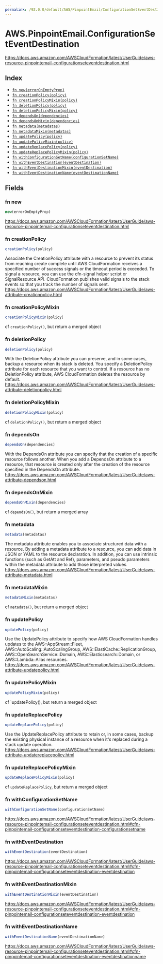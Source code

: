 ```yaml
---
permalink: /92.0.0/default/AWS/PinpointEmail/ConfigurationSetEventDestination/
---
```


# AWS.PinpointEmail.ConfigurationSetEventDestination

https://docs.aws.amazon.com/AWSCloudFormation/latest/UserGuide/aws-resource-pinpointemail-configurationseteventdestination.html

## Index

* [`fn new(errorOnEmptyProp)`](#fn-new)
* [`fn creationPolicy(policy)`](#fn-creationpolicy)
* [`fn creationPolicyMixin(policy)`](#fn-creationpolicymixin)
* [`fn deletionPolicy(policy)`](#fn-deletionpolicy)
* [`fn deletionPolicyMixin(policy)`](#fn-deletionpolicymixin)
* [`fn dependsOn(dependencies)`](#fn-dependson)
* [`fn dependsOnMixin(dependencies)`](#fn-dependsonmixin)
* [`fn metadata(metadatas)`](#fn-metadata)
* [`fn metadataMixin(metadatas)`](#fn-metadatamixin)
* [`fn updatePolicy(policy)`](#fn-updatepolicy)
* [`fn updatePolicyMixin(policy)`](#fn-updatepolicymixin)
* [`fn updateReplacePolicy(policy)`](#fn-updatereplacepolicy)
* [`fn updateReplacePolicyMixin(policy)`](#fn-updatereplacepolicymixin)
* [`fn withConfigurationSetName(configurationSetName)`](#fn-withconfigurationsetname)
* [`fn withEventDestination(eventDestination)`](#fn-witheventdestination)
* [`fn withEventDestinationMixin(eventDestination)`](#fn-witheventdestinationmixin)
* [`fn withEventDestinationName(eventDestinationName)`](#fn-witheventdestinationname)

## Fields

### fn new

```ts
new(errorOnEmptyProp)
```

https://docs.aws.amazon.com/AWSCloudFormation/latest/UserGuide/aws-resource-pinpointemail-configurationseteventdestination.html

### fn creationPolicy

```ts
creationPolicy(policy)
```

Associate the CreationPolicy attribute with a resource to prevent its status from reaching create complete until AWS CloudFormation receives a specified number of success signals or the timeout period is exceeded. To signal a resource, you can use the cfn-signal helper script or SignalResource API. CloudFormation publishes valid signals to the stack events so that you track the number of signals sent. 
https://docs.aws.amazon.com/AWSCloudFormation/latest/UserGuide/aws-attribute-creationpolicy.html

### fn creationPolicyMixin

```ts
creationPolicyMixin(policy)
```

cf `creationPolicy()`, but return a merged object

### fn deletionPolicy

```ts
deletionPolicy(policy)
```

With the DeletionPolicy attribute you can preserve, and in some cases, backup a resource when its stack is deleted. You specify a DeletionPolicy attribute for each resource that you want to control. If a resource has no DeletionPolicy attribute, AWS CloudFormation deletes the resource by default. 
https://docs.aws.amazon.com/AWSCloudFormation/latest/UserGuide/aws-attribute-deletionpolicy.html

### fn deletionPolicyMixin

```ts
deletionPolicyMixin(policy)
```

cf `deletionPolicy()`, but return a merged object

### fn dependsOn

```ts
dependsOn(dependencies)
```

With the DependsOn attribute you can specify that the creation of a specific resource follows another. When you add a DependsOn attribute to a resource, that resource is created only after the creation of the resource specified in the DependsOn attribute. 
https://docs.aws.amazon.com/AWSCloudFormation/latest/UserGuide/aws-attribute-dependson.html

### fn dependsOnMixin

```ts
dependsOnMixin(dependencies)
```

cf `dependsOn()`, but return a merged array

### fn metadata

```ts
metadata(metadatas)
```

The metadata attribute enables you to associate structured data with a resource. By adding a metadata attribute to a resource, you can add data in JSON or YAML to the resource declaration. In addition, you can use intrinsic functions (such as GetAtt and Ref), parameters, and pseudo parameters within the metadata attribute to add those interpreted values. 
https://docs.aws.amazon.com/AWSCloudFormation/latest/UserGuide/aws-attribute-metadata.html

### fn metadataMixin

```ts
metadataMixin(metadatas)
```

cf `metadata()`, but return a merged object

### fn updatePolicy

```ts
updatePolicy(policy)
```

Use the UpdatePolicy attribute to specify how AWS CloudFormation handles updates to the AWS::AppStream::Fleet, AWS::AutoScaling::AutoScalingGroup, AWS::ElastiCache::ReplicationGroup, AWS::OpenSearchService::Domain, AWS::Elasticsearch::Domain, or AWS::Lambda::Alias resources. 
https://docs.aws.amazon.com/AWSCloudFormation/latest/UserGuide/aws-attribute-updatepolicy.html

### fn updatePolicyMixin

```ts
updatePolicyMixin(policy)
```

cf `updatePolicy(), but return a merged object

### fn updateReplacePolicy

```ts
updateReplacePolicy(policy)
```

Use the UpdateReplacePolicy attribute to retain or, in some cases, backup the existing physical instance of a resource when it's replaced during a stack update operation. 
https://docs.aws.amazon.com/AWSCloudFormation/latest/UserGuide/aws-attribute-updatereplacepolicy.html

### fn updateReplacePolicyMixin

```ts
updateReplacePolicyMixin(policy)
```

cf `updateReplacePolicy`, but return a merged object

### fn withConfigurationSetName

```ts
withConfigurationSetName(configurationSetName)
```

https://docs.aws.amazon.com/AWSCloudFormation/latest/UserGuide/aws-resource-pinpointemail-configurationseteventdestination.html#cfn-pinpointemail-configurationseteventdestination-configurationsetname

### fn withEventDestination

```ts
withEventDestination(eventDestination)
```

https://docs.aws.amazon.com/AWSCloudFormation/latest/UserGuide/aws-resource-pinpointemail-configurationseteventdestination.html#cfn-pinpointemail-configurationseteventdestination-eventdestination

### fn withEventDestinationMixin

```ts
withEventDestinationMixin(eventDestination)
```

https://docs.aws.amazon.com/AWSCloudFormation/latest/UserGuide/aws-resource-pinpointemail-configurationseteventdestination.html#cfn-pinpointemail-configurationseteventdestination-eventdestination

### fn withEventDestinationName

```ts
withEventDestinationName(eventDestinationName)
```

https://docs.aws.amazon.com/AWSCloudFormation/latest/UserGuide/aws-resource-pinpointemail-configurationseteventdestination.html#cfn-pinpointemail-configurationseteventdestination-eventdestinationname